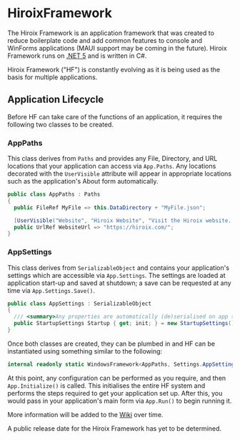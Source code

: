 # HiroixFramework
The Hiroix Framework is an application framework that was created to reduce boilerplate code and add common features to console and WinForms applications (MAUI support may be coming in the future). Hiroix Framework runs on [.NET 5](https://devblogs.microsoft.com/dotnet/announcing-net-5-0) and is written in C#.

Hiroix Framework ("HF") is constantly evolving as it is being used as the basis for multiple applications.

## Application Lifecycle
Before HF can take care of the functions of an application, it requires the following two classes to be created.

### AppPaths
This class derives from `Paths` and provides any File, Directory, and URL locations that your application can access via `App.Paths`. Any locations decorated with the `UserVisible` attribute will appear in appropriate locations such as the application's About form automatically.

```csharp
public class AppPaths : Paths
{
  public FileRef MyFile => this.DataDirectory + "MyFile.json";

  [UserVisible("Website", "Hiroix Website", "Visit the Hiroix website...")]
  public UrlRef WebsiteUrl => "https://hiroix.com/";
}
```

### AppSettings
This class derives from `SerializableObject` and contains your application's settings which are accessible via `App.Settings`. The settings are loaded at application start-up and saved at shutdown; a save can be requested at any time via `App.Settings.Save()`.

```csharp
public class AppSettings : SerializableObject
{
  /// <summary>Any properties are automatically (de)serialised on app start/shutdown.</summary>
  public StartupSettings Startup { get; init; } = new StartupSettings();
}
```

Once both classes are created, they can be plumbed in and HF can be instantiated using something similar to the following:

```csharp
internal readonly static WindowsFramework<AppPaths, Settings.AppSettings> App = new();
```

At this point, any configuration can be performed as you require, and then `App.Initialize()` is called. This initialises the entire HF system and performs the steps required to get your application set up. After this, you would pass in your application's main form via `App.Run()` to begin running it.

More information will be added to the [Wiki](https://github.com/BootBlock/Hiroix-Framework/wiki) over time.

A public release date for the Hiroix Framework has yet to be determined.
